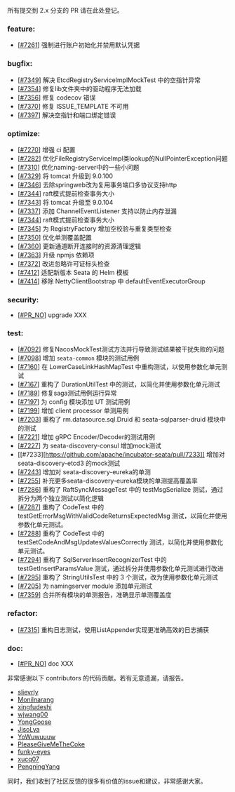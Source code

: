 <!--
    Licensed to the Apache Software Foundation (ASF) under one or more
    contributor license agreements.  See the NOTICE file distributed with
    this work for additional information regarding copyright ownership.
    The ASF licenses this file to You under the Apache License, Version 2.0
    (the "License"); you may not use this file except in compliance with
    the License.  You may obtain a copy of the License at

    http://www.apache.org/licenses/LICENSE-2.0
    
    Unless required by applicable law or agreed to in writing, software
    distributed under the License is distributed on an "AS IS" BASIS,
    WITHOUT WARRANTIES OR CONDITIONS OF ANY KIND, either express or implied.
    See the License for the specific language governing permissions and
    limitations under the License.
-->
所有提交到 2.x 分支的 PR 请在此处登记。

<!-- 请根据PR的类型添加 `变更记录` 到以下对应位置(feature/bugfix/optimize/test) 下 -->

### feature:

- [[#7261](https://github.com/apache/incubator-seata/pull/7261)] 强制进行账户初始化并禁用默认凭据


### bugfix:

- [[#7349](https://github.com/apache/incubator-seata/pull/7349)] 解决 EtcdRegistryServiceImplMockTest 中的空指针异常
- [[#7354](https://github.com/apache/incubator-seata/pull/7354)] 修复lib文件夹中的驱动程序无法加载
- [[#7356](https://github.com/apache/incubator-seata/pull/7356)] 修复 codecov 错误
- [[#7370](https://github.com/apache/incubator-seata/pull/7370)] 修复 ISSUE_TEMPLATE 不可用
- [[#7397](https://github.com/apache/incubator-seata/pull/7397)] 解决空指针和端口绑定错误


### optimize:

- [[#7270](https://github.com/apache/incubator-seata/pull/7270)] 增强 ci 配置
- [[#7282](https://github.com/apache/incubator-seata/pull/7282)] 优化FileRegistryServiceImpl类lookup的NullPointerException问题
- [[#7310](https://github.com/seata/seata/pull/7310)] 优化naming-server中的一些小问题
- [[#7329](https://github.com/apache/incubator-seata/pull/7329)] 将 tomcat 升级到 9.0.100
- [[#7346](https://github.com/apache/incubator-seata/pull/7346)] 去除springweb改为复用事务端口多协议支持http
- [[#7344](https://github.com/apache/incubator-seata/pull/7344)] raft模式提前检查事务大小
- [[#7343](https://github.com/apache/incubator-seata/pull/7343)] 将 tomcat 升级至 9.0.104
- [[#7337](https://github.com/apache/incubator-seata/pull/7337)] 添加 ChannelEventListener 支持以防止内存泄漏
- [[#7344](https://github.com/apache/incubator-seata/pull/7344)] raft模式提前检查事务大小
- [[#7345](https://github.com/apache/incubator-seata/pull/7345)] 为 RegistryFactory 增加空校验与重复类型检查
- [[#7350](https://github.com/apache/incubator-seata/pull/7350)] 优化单测覆盖配置
- [[#7360](https://github.com/apache/incubator-seata/pull/7360)] 更新通道断开连接时的资源清理逻辑
- [[#7363](https://github.com/apache/incubator-seata/pull/7363)] 升级 npmjs 依赖项
- [[#7372](https://github.com/apache/incubator-seata/pull/7372)] 改进忽略许可证标头检查
- [[#7412](https://github.com/apache/incubator-seata/pull/7412)] 适配新版本 Seata 的 Helm 模板
- [[#7414](https://github.com/apache/incubator-seata/pull/7414)] 移除 NettyClientBootstrap 中 defaultEventExecutorGroup


### security:

- [[#PR_NO](https://github.com/seata/seata/pull/PR_NO)] upgrade XXX


### test:

- [[#7092](https://github.com/apache/incubator-seata/pull/7092)] 修复NacosMockTest测试方法并行导致测试结果被干扰失败的问题
- [[#7098](https://github.com/apache/incubator-seata/pull/7098)] 增加 `seata-common` 模块的测试用例
- [[#7160](https://github.com/apache/incubator-seata/pull/7160)] 在 LowerCaseLinkHashMapTest 中重构测试，以使用参数化单元测试
- [[#7167](https://github.com/apache/incubator-seata/pull/7167)] 重构了 DurationUtilTest 中的测试，以简化并使用参数化单元测试
- [[#7189](https://github.com/apache/incubator-seata/pull/7189)] 修复saga测试用例运行异常
- [[#7197](https://github.com/apache/incubator-seata/pull/7197)] 为 config 模块添加 UT 测试用例
- [[#7199](https://github.com/apache/incubator-seata/pull/7199)] 增加 client processor 单测用例
- [[#7203](https://github.com/apache/incubator-seata/pull/7203)] 重构了 rm.datasource.sql.Druid 和 seata-sqlparser-druid 模块中的测试
- [[#7221](https://github.com/apache/incubator-seata/pull/7221)] 增加 gRPC Encoder/Decoder的测试用例
- [[#7227](https://github.com/apache/incubator-seata/pull/7227)] 为 seata-discovery-consul 增加mock测试
- [[#7233][https://github.com/apache/incubator-seata/pull/7233]] 增加对 seata-discovery-etcd3 的mock测试
- [[#7243](https://github.com/apache/incubator-seata/pull/7243)] 增加对 seata-discovery-eureka的单测
- [[#7255](https://github.com/apache/incubator-seata/pull/7255)] 补充更多seata-discovery-eureka模块的单测提高覆盖率
- [[#7286](https://github.com/apache/incubator-seata/pull/7286)] 重构了 RaftSyncMessageTest 中的 testMsgSerialize 测试，通过拆分为两个独立测试以简化逻辑
- [[#7287](https://github.com/apache/incubator-seata/pull/7287)] 重构了 CodeTest 中的 testGetErrorMsgWithValidCodeReturnsExpectedMsg 测试，以简化并使用参数化单元测试。
- [[#7288](https://github.com/apache/incubator-seata/pull/7288)] 重构了 CodeTest 中的 testSetCodeAndMsgUpdatesValuesCorrectly 测试，以简化并使用参数化单元测试。
- [[#7294](https://github.com/apache/incubator-seata/pull/7294)] 重构了 SqlServerInsertRecognizerTest 中的 testGetInsertParamsValue 测试，通过拆分并使用参数化单元测试进行改进
- [[#7295](https://github.com/apache/incubator-seata/pull/7295)] 重构了 StringUtilsTest 中的 3 个测试，改为使用参数化单元测试
- [[#7205](https://github.com/apache/incubator-seata/issues/7205)] 为 namingserver module 添加单元测试
- [[#7359](https://github.com/apache/incubator-seata/issues/7359)] 合并所有模块的单测报告，准确显示单测覆盖度


### refactor:

- [[#7315](https://github.com/apache/incubator-seata/pull/7315)] 重构日志测试，使用ListAppender实现更准确高效的日志捕获


### doc:

- [[#PR_NO](https://github.com/seata/seata/pull/PR_NO)] doc XXX


非常感谢以下 contributors 的代码贡献。若有无意遗漏，请报告。

<!-- 请确保您的 GitHub ID 在以下列表中 -->

- [slievrly](https://github.com/slievrly)
- [Monilnarang](https://github.com/Monilnarang)
- [xingfudeshi](https://github.com/xingfudeshi)
- [wjwang00](https://github.com/wjwang00)
- [YongGoose](https://github.com/YongGoose)
- [JisoLya](https://github.com/JisoLya)
- [YoWuwuuuw](https://github.com/YoWuwuuuw)
- [PleaseGiveMeTheCoke](https://github.com/PleaseGiveMeTheCoke)
- [funky-eyes](https://github.com/funky-eyes)
- [xucq07](https://github.com/xucq07)
- [PengningYang](https://github.com/PengningYang)


同时，我们收到了社区反馈的很多有价值的issue和建议，非常感谢大家。
